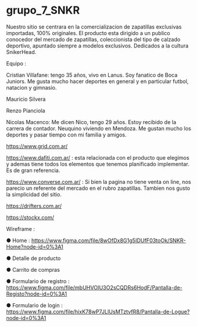 # grupo_7_SNKR


Nuestro sitio se centrara en la comercializacion de zapatillas exclusivas importadas, 100% originales.
El producto esta dirigido a un publico conocedor del mercado de zapatillas, coleccionista del tipo de calzado deportivo, apuntado siempre a modelos exclusivos. Dedicados a la cultura SnikerHead. 

Equipo :

Cristian Villafane: tengo 35 años, vivo en Lanus. Soy fanatico de Boca Juniors. Me gusta mucho hacer deportes en general y en particular futbol, natacion y gimnasio. 

Mauricio Silvera 

Renzo Pianciola 

Nicolas Macenco: Me dicen Nico, tengo 29 años. Estoy recibido de la carrera de contador. Neuquino viviendo en Mendoza. Me gustan mucho los deportes y pasar tiempo con mi familia y amigos. 


https://www.grid.com.ar/

https://www.dafiti.com.ar/ : esta relacionada con el producto que elegimos y ademas tiene todos los elementos que tenemos planificado implementar. Es de gran referencia.  

https://www.converse.com.ar/ : Si bien la pagina no tiene venta on line, nos parecio un referente del mercado en el rubro zapatillas. Tambien nos gusto la simplicidad del sitio. 

https://drifters.com.ar/

https://stockx.com/


Wireframe : 

● Home : https://www.figma.com/file/8wOfDx8G1g5IDUfF03toOk/SNKR-Home?node-id=0%3A1 

● Detalle de producto

● Carrito de compras

● Formulario de registro : https://www.figma.com/file/mbUHVOIU3O2sCQDRs6HodF/Pantalla-de-Registo?node-id=0%3A1

● Formulario de login : https://www.figma.com/file/hixK78wP7JLIUsMTztvfR8/Pantalla-de-Logue?node-id=0%3A1






